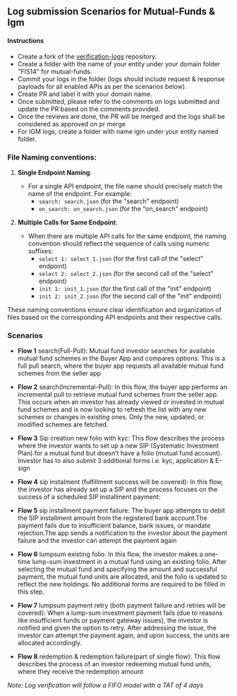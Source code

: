 ## Log submission Scenarios for Mutual-Funds & Igm

#### Instructions

- Create a fork of the [verification-logs](https://github.com/ONDC-Official/verification-logs) repository.
- Create a folder with the name of your entity under your domain folder "FIS14" for mutual-funds.
- Commit your logs in the folder (logs should include request & response payloads for all enabled APIs as per the scenarios below).
- Create PR and label it with your domain name.
- Once submitted, please refer to the comments on logs submitted and update the PR based on the comments provided.
- Once the reviews are done, the PR will be merged and the logs shall be considered as approved on pr merge
- For IGM logs, create a folder with name igm under your entity named folder.

### File Naming conventions:

1. **Single Endpoint Naming**:

   - For a single API endpoint, the file name should precisely match the name of the endpoint. For example:
     - `search: search.json` (for the "search" endpoint)
     - `on_search: on_search.json` (for the "on_search" endpoint)

2. **Multiple Calls for Same Endpoint**:

   - When there are multiple API calls for the same endpoint, the naming convention should reflect the sequence of calls using numeric suffixes:
     - `select 1: select_1.json` (for the first call of the "select" endpoint)
     - `select 2: select_2.json` (for the second call of the "select" endpoint)
     - `init 1: init_1.json` (for the first call of the "init" endpoint)
     - `init 2: init_2.json` (for the second call of the "init" endpoint)

These naming conventions ensure clear identification and organization of files based on the corresponding API endpoints and their respective calls.

### Scenarios

- **Flow 1** search(Full-Pull):
  Mutual fund investor searches for available mutual fund schemes in the Buyer App and compares options. This is a full pull search, where the buyer app requests all available mutual fund schemes from the seller app

- **Flow 2** search(Incremental-Pull):
  In this flow, the buyer app performs an incremental pull to retrieve mutual fund schemes from the seller app. This occurs when an investor has already viewed or invested in mutual fund schemes and is now looking to refresh the list with any new schemes or changes in existing ones. Only the new, updated, or modified schemes are fetched.

- **Flow 3** Sip creation new folio with kyc:
  This flow describes the process where the investor wants to set up a new SIP (Systematic Investment Plan) for a mutual fund but doesn’t have a folio (mutual fund account). Investor has to also submit  3 additional forms i.e. kyc, application & E-sign

- **Flow 4** sip instalment (fulfillment success will be covered):
  In this flow, the investor has already set up a SIP and the process focuses on the success of a scheduled SIP installment payment:

- **Flow 5** sip installment payment failure:
  The buyer app attempts to debit the SIP installment amount from the registered bank account.The payment fails due to insufficient balance, bank issues, or mandate rejection.The app sends a notification to the investor about the payment failure and the investor can attempt the payment again

- **Flow 6** lumpsum existing folio:
  In this flow, the investor makes a one-time lump-sum investment in a mutual fund using an existing folio. After selecting the mutual fund and specifying the amount and successful payment, the mutual fund units are allocated, and the folio is updated to reflect the new holdings. No additional forms are required to be filled in this step.

- **Flow 7** lumpsum payment retry (both payment failure and retries will be covered):
  When a lump-sum investment payment fails (due to reasons like insufficient funds or payment gateway issues), the investor is notified and given the option to retry. After addressing the issue, the investor can attempt the payment again, and upon success, the units are allocated accordingly.

- **Flow 8** redemption & redemption failure(part of single flow):
  This flow describes the process of an investor redeeming mutual fund units, where they receive the redemption amount

<!-- ### Log Verification -->

<!-- #### To verify your logs, you can use the POST api exposed at [https://log-validation.ondc.org/api/validate/fis](https://log-validation.ondc.org/api/validate/fis) within the [Log Validation Utility](https://github.com/ONDC-Official/log-validation-utility).

Available flows are:

- Flow-1

The payload structure for validation is as follows:

```json
{
  "domain": "ONDC:FIS14",
  "version": "2.0.0",
  "flow": "",
  "payload": {
    "search": {},
    "on_search": {},
    "select_1": {},
    "on_select_1": {},
    "select_2": {},
    "on_select_2": {},
    "select_3": {},
    "on_select_3": {},
    "init_1": {},
    "on_init_1": {},
    "init_2": {},
    "on_init_2": {},
    "init_3": {},
    "on_init_3": {},
    "confirm": {},
    "on_confirm": {},
    "status": {},
    "on_status": {},
    "update": {},
    "on_update": {}
  }
}
```


#### For Igm logs, use POST api exposed at [https://log-validation.ondc.org/api/validate/igm](https://log-validation.ondc.org/api/validate/igm)

The body structure for igm logs:

```json
{
  "domain": "",
  "version": "1.0.0",
  "payload": {
    "ret_issue": {},
    "ret_issue_close": {},
    "ret_on_issue": {},
    "ret_issue_status": {},
    "ret_on_issue_status": {},
    "ret_on_issue_status_unsolicited": {}
  }
}
```

The api call sequence inside the payload object might differ based on different flows -->

*Note: Log verification will follow a FIFO model with a TAT of 4 days*